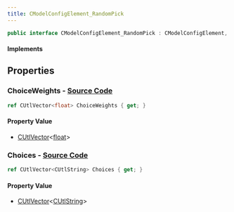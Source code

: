 ```yaml
---
title: CModelConfigElement_RandomPick
---
```


```csharp
public interface CModelConfigElement_RandomPick : CModelConfigElement, ISchemaClass<CModelConfigElement>, ISchemaClass<CModelConfigElement_RandomPick>, ISchemaField, ISchemaClass, INativeHandle
```

#### Implements

## Properties

### **ChoiceWeights** - [Source Code](https://github.com/swiftly-solution/swiftlys2/blob/main/managed/src/SwiftlyS2.Generated/Schemas/Interfaces/CModelConfigElement_RandomPick.cs#L18)

```csharp
ref CUtlVector<float> ChoiceWeights { get; }
```

#### Property Value

- [CUtlVector](/docs/api/-1)<[float](https://learn.microsoft.com/dotnet/api/system.single)>

### **Choices** - [Source Code](https://github.com/swiftly-solution/swiftlys2/blob/main/managed/src/SwiftlyS2.Generated/Schemas/Interfaces/CModelConfigElement_RandomPick.cs#L16)

```csharp
ref CUtlVector<CUtlString> Choices { get; }
```

#### Property Value

- [CUtlVector](/docs/api/-1)<[CUtlString](/docs/api/shared/natives/cutlstring)>

